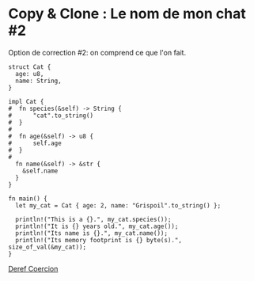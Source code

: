 # Copy & Clone : Le nom de mon chat #2

Option de correction #2: on comprend ce que l'on fait.


```rust,editable
struct Cat {
  age: u8,
  name: String,
}

impl Cat {
#  fn species(&self) -> String {
#      "cat".to_string()
#  }
#
#  fn age(&self) -> u8 {
#      self.age
#  }
#
  fn name(&self) -> &str {
    &self.name
  }
}

fn main() {
  let my_cat = Cat { age: 2, name: "Grispoil".to_string() };

  println!("This is a {}.", my_cat.species());
  println!("It is {} years old.", my_cat.age());
  println!("Its name is {}.", my_cat.name());
  println!("Its memory footprint is {} byte(s).", size_of_val(&my_cat));
}
```

[Deref Coercion](https://doc.rust-lang.org/std/ops/trait.Deref.html#deref-coercion)